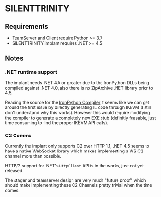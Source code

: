 # SILENTTRINITY

## Requirements

- TeamServer and Client require Python >= 3.7
- SILENTTRINITY implant requires .NET >= 4.5

## Notes

### .NET runtime support

The implant needs .NET 4.5 or greater due to the IronPython DLLs being compiled against .NET 4.0, also there is no ZipArchive .NET library prior to 4.5.

Reading the source for the [IronPython Compiler](https://github.com/IronLanguages/ironpython2/tree/master/Src/IronPythonCompiler) it seems like we can get around the first issue by directly generating IL code through IKEVM (I still don't understand why this works). However this would require modifying the compiler to generate a completely new EXE stub (definitly feasable, just time consuming to find the proper IKEVM API calls).

### C2 Comms

Currently the implant only supports C2 over HTTP 1.1, .NET 4.5 seems to have a native WebSocket library which makes implementing a WS C2 channel more than possible.

HTTP/2 support for .NET's `HttpClient` API is in the works, just not yet released.

The stager and teamserver design are very much "future proof" which should make implementing these C2 Channels pretty trivial when the time comes.

